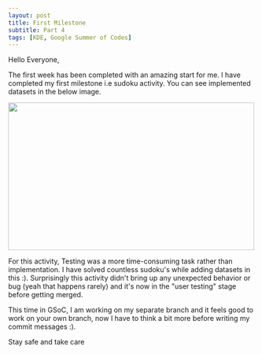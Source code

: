 ```yaml
---
layout: post
title: First Milestone
subtitle: Part 4
tags: [KDE, Google Summer of Codes]
---
```

Hello Everyone,

The first week has been completed with an amazing start for me.  I have completed my first milestone i.e sudoku activity. You can see implemented datasets in the below image.

<div>
<img src="attachment:/img/sudoku_dataset.png" width="500" height="300"/>
</div>

For this activity, Testing was a more time-consuming task rather than implementation. I have solved countless sudoku's while adding datasets in this :). Surprisingly this activity didn't bring up any unexpected behavior or bug (yeah that happens rarely) and it's now in the "user testing" stage before getting merged.

This time in GSoC, I am working on my separate branch and it feels good to work on your own branch, now I have to think a bit more before writing my commit messages :).

Stay safe and take care